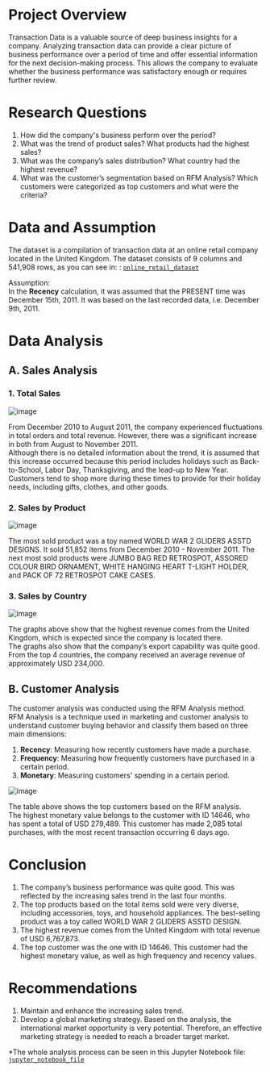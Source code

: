 # Project Overview
Transaction Data is a valuable source of deep business insights for a company. Analyzing transaction data can provide a clear picture of business performance over a period of time and offer essential information for the next decision-making process. This allows the company to evaluate whether the business performance was satisfactory enough or requires further review.

# Research Questions
1. How did the company's business perform over the period?
2. What was the trend of product sales? What products had the highest sales?
3. What was the company’s sales distribution? What country had the highest revenue? 
4. What was the customer’s segmentation based on RFM Analysis? Which customers were categorized as top customers and what were the criteria?

# Data and Assumption
The dataset is a compilation of transaction data at an online retail company located in the United Kingdom. The dataset consists of 9 columns and 541,908 rows, as you can see in:
: [`online_retail_dataset`](https://github.com/ramlanapriyansyah/Online_Retail_Analysis/blob/main/online_retail_dataset.zip)

Assumption: </br>
In the **Recency** calculation, it was assumed that the PRESENT time was December 15th, 2011. It was based on the last recorded data, i.e. December 9th, 2011. 

# Data Analysis
## A. Sales Analysis
### 1. Total Sales

![image](https://github.com/ramlanapriyansyah/Online_Retail_Analysis/assets/135192484/ef84078e-7917-4ed8-9e68-830fd57973a0)

From December 2010 to August 2011, the company experienced fluctuations in total orders and total revenue. However, there was a significant increase in both from August to November 2011. </br>
Although there is no detailed information about the trend, it is assumed that this increase occurred because this period includes holidays such as Back-to-School, Labor Day, Thanksgiving, and the lead-up to New Year. 
</br>
Customers tend to shop more during these times to provide for their holiday needs, including gifts, clothes, and other goods.


### 2. Sales by Product
![image](https://github.com/ramlanapriyansyah/Online_Retail_Analysis/assets/135192484/df6d0cd4-9ecb-42fa-a453-5a3dfd2c8a9b)


The most sold product was a toy named WORLD WAR 2 GLIDERS ASSTD DESIGNS. It sold 51,852 items from December 2010 - November 2011. The next most sold products were JUMBO BAG RED RETROSPOT, ASSORED COLOUR BIRD ORNAMENT, WHITE HANGING HEART T-LIGHT HOLDER, and PACK OF 72 RETROSPOT CAKE CASES.

### 3. Sales by Country
![image](https://github.com/ramlanapriyansyah/Online_Retail_Analysis/assets/135192484/8d374329-2d1d-4b8b-bf45-e245b7297fd7)

The graphs above show that the highest revenue comes from the United Kingdom, which is expected since the company is located there. </br>
The graphs also show that the company’s export capability was quite good. From the top 4 countries, the company received an average revenue of approximately USD 234,000.

## B. Customer Analysis
The customer analysis was conducted using the RFM Analysis method. </br>
RFM Analysis is a technique used in marketing and customer analysis to understand customer buying behavior and classify them based on three main dimensions: 
1. **Recency**: Measuring how recently customers have made a purchase.
2. **Frequency**: Measuring how frequently customers have purchased in a certain period. 
3. **Monetary**: Measuring customers' spending in a certain period.


![image](https://github.com/ramlanapriyansyah/Online_Retail_Analysis/assets/135192484/e068fa75-3368-49d4-9d9a-3d04bd46685f)

The table above shows the top customers based on the RFM analysis. </br>
The highest monetary value belongs to the customer with ID 14646, who has spent a total of USD 279,489. This customer has made 2,085 total purchases, with the most recent transaction occurring 6 days ago.

# Conclusion
1. The company’s business performance was quite good. This was reflected by the increasing sales trend in the last four months. 
2. The top products based on the total items sold were very diverse, including accessories, toys, and household appliances. The best-selling product was a toy called WORLD WAR 2 GLIDERS ASSTD DESIGN. 
3. The highest revenue comes from the United Kingdom with total revenue of USD 6,767,873.
4. The top customer was the one with ID 14646. This customer had the highest monetary value, as well as high frequency and recency values.

# Recommendations
1. Maintain and enhance the increasing sales trend.
2. Develop a global marketing strategy. Based on the analysis, the international market opportunity is very potential. Therefore, an effective marketing strategy is needed to reach a broader target market.

*The whole analysis process can be seen in this Jupyter Notebook file: [`jupyter_notebook_file`](https://github.com/ramlanapriyansyah/Online_Retail_Analysis/blob/main/jupyter_notebook_file.ipynb)













